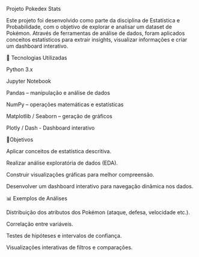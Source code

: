 Projeto Pokedex Stats

Este projeto foi desenvolvido como parte da disciplina de Estatística e Probabilidade, com o objetivo de explorar e analisar um dataset de Pokémon. Através de ferramentas de análise de dados, foram aplicados conceitos estatísticos para extrair insights, visualizar informações e criar um dashboard interativo.

🚀 Tecnologias Utilizadas

Python 3.x

Jupyter Notebook

Pandas – manipulação e análise de dados

NumPy – operações matemáticas e estatísticas

Matplotlib / Seaborn – geração de gráficos

Plotly / Dash - Dashboard interativo

📑Objetivos

Aplicar conceitos de estatística descritiva.

Realizar análise exploratória de dados (EDA).

Construir visualizações gráficas para melhor compreensão.

Desenvolver um dashboard interativo para navegação dinâmica nos dados.

📊 Exemplos de Análises

Distribuição dos atributos dos Pokémon (ataque, defesa, velocidade etc.).

Correlação entre variáveis.

Testes de hipóteses e intervalos de confiança.

Visualizações interativas de filtros e comparações.
